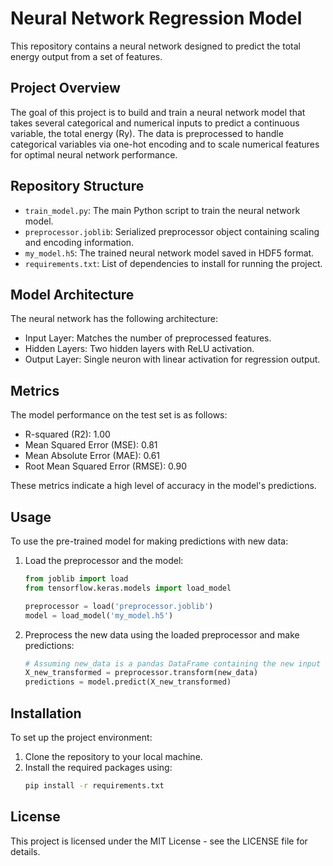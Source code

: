 # Neural Network Regression Model

This repository contains a neural network designed to predict the total energy output from a set of features.

## Project Overview

The goal of this project is to build and train a neural network model that takes several categorical and numerical inputs to predict a continuous variable, the total energy (Ry). The data is preprocessed to handle categorical variables via one-hot encoding and to scale numerical features for optimal neural network performance.

## Repository Structure

- `train_model.py`: The main Python script to train the neural network model.
- `preprocessor.joblib`: Serialized preprocessor object containing scaling and encoding information.
- `my_model.h5`: The trained neural network model saved in HDF5 format.
- `requirements.txt`: List of dependencies to install for running the project.

## Model Architecture

The neural network has the following architecture:
- Input Layer: Matches the number of preprocessed features.
- Hidden Layers: Two hidden layers with ReLU activation.
- Output Layer: Single neuron with linear activation for regression output.

## Metrics

The model performance on the test set is as follows:
- R-squared (R2): 1.00
- Mean Squared Error (MSE): 0.81
- Mean Absolute Error (MAE): 0.61
- Root Mean Squared Error (RMSE): 0.90

These metrics indicate a high level of accuracy in the model's predictions.

## Usage

To use the pre-trained model for making predictions with new data:

1. Load the preprocessor and the model:
    ```python
    from joblib import load
    from tensorflow.keras.models import load_model

    preprocessor = load('preprocessor.joblib')
    model = load_model('my_model.h5')
    ```

2. Preprocess the new data using the loaded preprocessor and make predictions:
    ```python
    # Assuming new_data is a pandas DataFrame containing the new input features
    X_new_transformed = preprocessor.transform(new_data)
    predictions = model.predict(X_new_transformed)
    ```

## Installation

To set up the project environment:

1. Clone the repository to your local machine.
2. Install the required packages using:
    ```bash
    pip install -r requirements.txt
    ```

## License

This project is licensed under the MIT License - see the LICENSE file for details.
